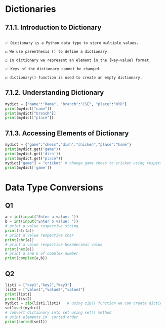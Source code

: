 # Dictionaries


## 7.1.1. Introduction to Dictionary


```

✅ Dictionary is a Python data type to store multiple values.

◻ We use parenthesis () to define a dictionary.

◻ In dictionary we represent an element in the {key-value} format.

✅ Keys of the dictionary cannot be changed.

◻ dictionary() function is used to create an empty dictionary.

```

## 7.1.2. Understanding Dictionary


```python
mydict = {"name":"Rama", "branch":"CSE", "place":"HYD"}
print(mydict["name"])
print(mydict["branch"])
print(mydict["place"])
```

## 7.1.3. Accessing Elements of Dictionary


```python
mydict = {"game":"chess","dish":"chicken","place":"home"}
print(mydict.get("game"))
print(mydict.get('dish'))
print(mydict.get("place"))
mydict["game"] = "cricket" # change game chess to cricket using respective key
print(mydict['game'])
```

# Data Type Conversions


## Q1


```python
a = int(input("Enter a value: "))
b = int(input("Enter b value: "))
# print a value respective string
print(str(a))
# print a value respective char
print(chr(a))
# print a value respective hexadecimal value
print(hex(a))
# print a and b of complex number
print(complex(a,b))
```

## Q2


```python
list1 = ["key1","key2","key3"]
list2 = ["value1","value2","value3"]
print(list1)
print(list2)
mydict = zip(list1,list2)	# using zip() function we can create dictionary with two lists(one list for keys and one list for values)
set1=set(mydict)
# convert dictionary into set using set() method
# print elements in  sorted order
print(sorted(set1))
```
